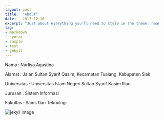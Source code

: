 ```yaml
---
layout: post
title:  "About"
date:   2017-12-10
excerpt: "Just about everything you'll need to style in the theme: headings, paragraphs, blockquotes, tables, code blocks, and more."
tag:
- markdown
- syntax
- sample
- test
- jekyll
---
```

<body>
<p>Nama        : Nurliya Agustina</p>
<p>Alamat      : Jalan Sultan Syarif Qasim, Kecamatan Tualang, Kabupaten Siak</p>
<p>Universitas : Universitas Islam Negeri Sultan Syarif Kasim Riau</p>
<p>Jurusan     : Sistem Informasi</p>
<p>Fakultas    : Sains Dan Teknologi</p>
</body>


![jekyll Image](https://uin-suska.ac.id/)

